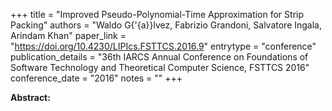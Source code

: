 +++
title = "Improved Pseudo-Polynomial-Time Approximation for Strip Packing"
authors = "Waldo G{\'{a}}lvez, Fabrizio Grandoni, Salvatore Ingala, Arindam Khan"
paper_link = "https://doi.org/10.4230/LIPIcs.FSTTCS.2016.9"
entrytype = "conference"
publication_details = "36th IARCS Annual Conference on Foundations of Software Technology and Theoretical Computer Science,  FSTTCS 2016"
conference_date = "2016"
notes = ""
+++

<b>Abstract:</b>
